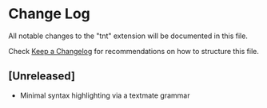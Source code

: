 # Change Log

All notable changes to the "tnt" extension will be documented in this file.

Check [Keep a Changelog](http://keepachangelog.com/) for recommendations on how to structure this file.

## [Unreleased]

- Minimal syntax highlighting via a textmate grammar
